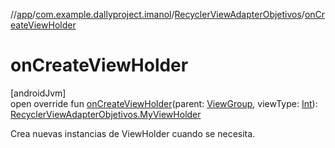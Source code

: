 //[app](../../../index.md)/[com.example.dallyproject.imanol](../index.md)/[RecyclerViewAdapterObjetivos](index.md)/[onCreateViewHolder](on-create-view-holder.md)

# onCreateViewHolder

[androidJvm]\
open override fun [onCreateViewHolder](on-create-view-holder.md)(parent: [ViewGroup](https://developer.android.com/reference/kotlin/android/view/ViewGroup.html), viewType: [Int](https://kotlinlang.org/api/latest/jvm/stdlib/kotlin/-int/index.html)): [RecyclerViewAdapterObjetivos.MyViewHolder](-my-view-holder/index.md)

Crea nuevas instancias de ViewHolder cuando se necesita.
